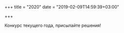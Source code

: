 +++
title = "2020"
date = "2019-02-09T14:59:39+03:00"

+++

Конкурс текущего года, присылайте решения!